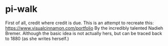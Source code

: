 # pi-walk
First of all, credit where credit is due. This is an attempt to recreate this:
https://www.visualcinnamon.com/portfolio
By the incredibly talented Nadieh Bremer.
Although the basic idea is not actually hers, but can be traced back to 1880 (as she writes herself.)
